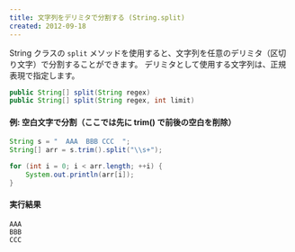 ```yaml
---
title: 文字列をデリミタで分割する (String.split)
created: 2012-09-18
---
```


String クラスの `split` メソッドを使用すると、文字列を任意のデリミタ（区切り文字）で分割することができます。
デリミタとして使用する文字列は、正規表現で指定します。

~~~ java
public String[] split(String regex)
public String[] split(String regex, int limit)
~~~

#### 例: 空白文字で分割（ここでは先に trim() で前後の空白を削除）

~~~ java
String s = "  AAA  BBB CCC  ";
String[] arr = s.trim().split("\\s+");

for (int i = 0; i < arr.length; ++i) {
    System.out.println(arr[i]);
}
~~~

#### 実行結果

~~~
AAA
BBB
CCC
~~~

